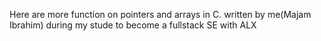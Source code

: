 Here are more function on pointers and arrays in C. written by me(Majam Ibrahim) during my stude to become a fullstack SE with ALX
